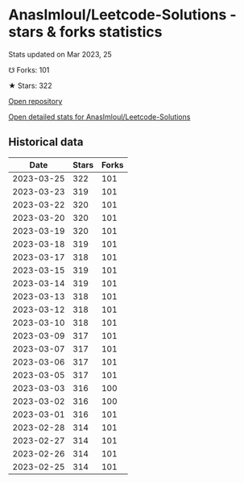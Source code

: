 # AnasImloul/Leetcode-Solutions - stars & forks statistics

Stats updated on Mar 2023, 25

☋ Forks: 101

★ Stars: 322

[Open repository](https://github.com/AnasImloul/Leetcode-Solutions)

[Open detailed stats for AnasImloul/Leetcode-Solutions](https://reviewgithub.com/rep/AnasImloul/Leetcode-Solutions)

## Historical data
| Date | Stars | Forks |
|------|-------|-------|
| 2023-03-25 | 322 | 101 | 
| 2023-03-23 | 319 | 101 | 
| 2023-03-22 | 320 | 101 | 
| 2023-03-20 | 320 | 101 | 
| 2023-03-19 | 320 | 101 | 
| 2023-03-18 | 319 | 101 | 
| 2023-03-17 | 318 | 101 | 
| 2023-03-15 | 319 | 101 | 
| 2023-03-14 | 319 | 101 | 
| 2023-03-13 | 318 | 101 | 
| 2023-03-12 | 318 | 101 | 
| 2023-03-10 | 318 | 101 | 
| 2023-03-09 | 317 | 101 | 
| 2023-03-07 | 317 | 101 | 
| 2023-03-06 | 317 | 101 | 
| 2023-03-05 | 317 | 101 | 
| 2023-03-03 | 316 | 100 | 
| 2023-03-02 | 316 | 100 | 
| 2023-03-01 | 316 | 101 | 
| 2023-02-28 | 314 | 101 | 
| 2023-02-27 | 314 | 101 | 
| 2023-02-26 | 314 | 101 | 
| 2023-02-25 | 314 | 101 | 


